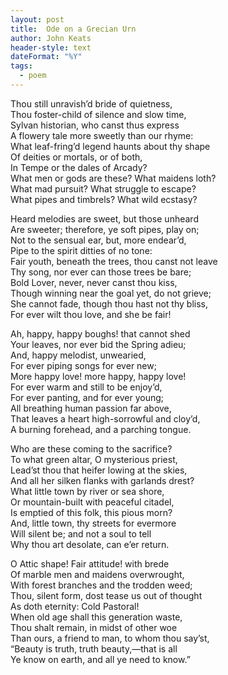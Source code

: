 ```yaml
---
layout: post
title:  Ode on a Grecian Urn
author: John Keats
header-style: text
dateFormat: "%Y"
tags:
  - poem
---
```

<section>
<p>
    Thou still unravish’d bride of quietness,<br />
    Thou foster-child of silence and slow time,<br />
    Sylvan historian, who canst thus express<br />
    A flowery tale more sweetly than our rhyme:<br />
    What leaf-fring’d legend haunts about thy shape<br />
    Of deities or mortals, or of both,<br />
    In Tempe or the dales of Arcady?<br />
    What men or gods are these? What maidens loth?<br />
    What mad pursuit? What struggle to escape?<br />
    What pipes and timbrels? What wild ecstasy?
  </p>
  <p>
    Heard melodies are sweet, but those unheard<br />
    Are sweeter; therefore, ye soft pipes, play on;<br />
    Not to the sensual ear, but, more endear’d,<br />
    Pipe to the spirit ditties of no tone:<br />
    Fair youth, beneath the trees, thou canst not leave<br />
    Thy song, nor ever can those trees be bare;<br />
    Bold Lover, never, never canst thou kiss,<br />
    Though winning near the goal yet, do not grieve;<br />
    She cannot fade, though thou hast not thy bliss,<br />
    For ever wilt thou love, and she be fair!
  </p>

  <p>
    Ah, happy, happy boughs! that cannot shed<br />
    Your leaves, nor ever bid the Spring adieu;<br />
    And, happy melodist, unwearied,<br />
    For ever piping songs for ever new;<br />
    More happy love! more happy, happy love!<br />
    For ever warm and still to be enjoy’d,<br />
    For ever panting, and for ever young;<br />
    All breathing human passion far above,<br />
    That leaves a heart high-sorrowful and cloy’d,<br />
    A burning forehead, and a parching tongue.
  </p>
  <p>
    Who are these coming to the sacrifice?<br />
    To what green altar, O mysterious priest,<br />
    Lead’st thou that heifer lowing at the skies,<br />
    And all her silken flanks with garlands drest?<br />
    What little town by river or sea shore,<br />
    Or mountain-built with peaceful citadel,<br />
    Is emptied of this folk, this pious morn?<br />
    And, little town, thy streets for evermore<br />
    Will silent be; and not a soul to tell<br />
    Why thou art desolate, can e’er return.
  </p>
  <p>
    O Attic shape! Fair attitude! with brede<br />
    Of marble men and maidens overwrought,<br />
    With forest branches and the trodden weed;<br />
    Thou, silent form, dost tease us out of thought<br />
    As doth eternity: Cold Pastoral!<br />
    When old age shall this generation waste,<br />
    Thou shalt remain, in midst of other woe<br />
    Than ours, a friend to man, to whom thou say’st,<br />
    “Beauty is truth, truth beauty,—that is all<br />
    Ye know on earth, and all ye need to know.”
  </p>
</section>
